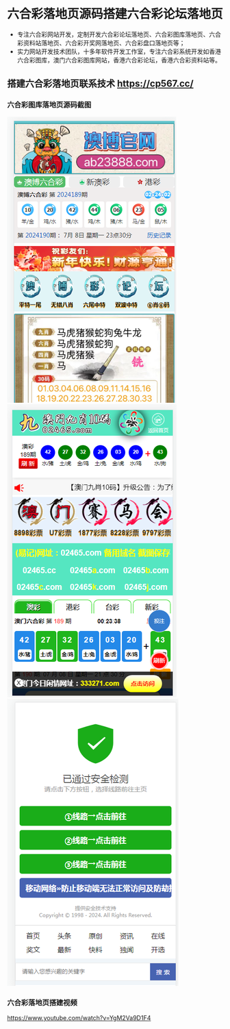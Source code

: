 # 六合彩落地页源码搭建六合彩论坛落地页
- 专注六合彩网站开发，定制开发六合彩论坛落地页、六合彩图库落地页、六合彩资料站落地页、六合彩开奖网落地页、六合彩盘口落地页等；
- 实力网站开发技术团队，十多年软件开发工作室，专注六合彩系统开发如香港六合彩图库，澳门六合彩图库网站，香港六合彩论坛，香港六合彩资料站等。

## 搭建六合彩落地页联系技术 https://cp567.cc/


### 六合彩图库落地页源码截图
![定制开发六合彩论坛落地页](./image/1.png "定制开发六合彩论坛落地页【cp567.cc】")
![六合彩资料站落地页](./image/2.png "六合彩资料站落地页【cp567.cc】")
![六合彩图库落地页](./image/3.png "六合彩图库落地页【cp567.cc】")


### 六合彩落地页搭建视频
https://www.youtube.com/watch?v=YgM2Va9D1F4